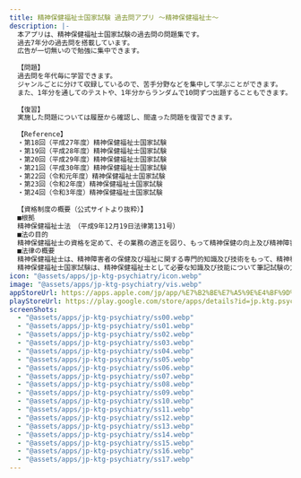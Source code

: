 ```yaml
---
title: 精神保健福祉士国家試験 過去問アプリ 〜精神保健福祉士〜
description: |-
  本アプリは、精神保健福祉士国家試験の過去問の問題集です。
  過去7年分の過去問を搭載しています。
  広告が一切無いので勉強に集中できます。
  
  【問題】
  過去問を年代毎に学習できます。
  ジャンルごとに分けて収録しているので、苦手分野などを集中して学ぶことができます。
  また、1年分を通してのテストや、1年分からランダムで10問ずつ出題することもできます。
  
  【復習】
  実施した問題については履歴から確認し、間違った問題を復習できます。
  
  【Reference】
  ・第18回（平成27年度）精神保健福祉士国家試験
  ・第19回（平成28年度）精神保健福祉士国家試験
  ・第20回（平成29年度）精神保健福祉士国家試験
  ・第21回（平成30年度）精神保健福祉士国家試験
  ・第22回（令和元年度）精神保健福祉士国家試験
  ・第23回（令和2年度）精神保健福祉士国家試験
  ・第24回（令和3年度）精神保健福祉士国家試験
  
  【資格制度の概要（公式サイトより抜粋）】
  ■根拠
  精神保健福祉士法　（平成9年12月19日法律第131号）
  ■法の目的
  精神保健福祉士の資格を定めて、その業務の適正を図り、もって精神保健の向上及び精神障害者の福祉の増進に寄与することを目的としています。（法第1条）
  ■法律の概要
  精神保健福祉士は、精神障害者の保健及び福祉に関する専門的知識及び技術をもって、精神科病院その他の医療施設において精神障害の医療を受け、又は精神障害者の社会復帰の促進を図ることを目的とする施設を利用している者の地域相談支援の利用に関する相談その他の社会復帰に関する相談に応じ、助言、指導、日常生活への適応のために必要な訓練その他の援助を行なうこと（以下「相談援助」といいます）を業とする者で、一定の受験資格を有する者が、国家試験を受験し、これに合格した者が所定の登録を受けることにより、精神保健福祉士の資格を取得することができるものです。
  精神保健福祉士国家試験は、精神保健福祉士として必要な知識及び技能について筆記試験の方法により行ないます。
icon: "@assets/apps/jp-ktg-psychiatry/icon.webp"
image: "@assets/apps/jp-ktg-psychiatry/vis.webp"
appStoreUrl: https://apps.apple.com/jp/app/%E7%B2%BE%E7%A5%9E%E4%BF%9D%E5%81%A5%E7%A6%8F%E7%A5%89%E5%A3%AB%E5%9B%BD%E5%AE%B6%E8%A9%A6%E9%A8%93-%E9%81%8E%E5%8E%BB%E5%95%8F%E3%82%A2%E3%83%97%E3%83%AA-%E7%B2%BE%E7%A5%9E%E4%BF%9D%E5%81%A5%E7%A6%8F%E7%A5%89%E5%A3%AB/id1661621420
playStoreUrl: https://play.google.com/store/apps/details?id=jp.ktg.psychiatry
screenShots:
  - "@assets/apps/jp-ktg-psychiatry/ss00.webp"
  - "@assets/apps/jp-ktg-psychiatry/ss01.webp"
  - "@assets/apps/jp-ktg-psychiatry/ss02.webp"
  - "@assets/apps/jp-ktg-psychiatry/ss03.webp"
  - "@assets/apps/jp-ktg-psychiatry/ss04.webp"
  - "@assets/apps/jp-ktg-psychiatry/ss05.webp"
  - "@assets/apps/jp-ktg-psychiatry/ss06.webp"
  - "@assets/apps/jp-ktg-psychiatry/ss07.webp"
  - "@assets/apps/jp-ktg-psychiatry/ss08.webp"
  - "@assets/apps/jp-ktg-psychiatry/ss09.webp"
  - "@assets/apps/jp-ktg-psychiatry/ss10.webp"
  - "@assets/apps/jp-ktg-psychiatry/ss11.webp"
  - "@assets/apps/jp-ktg-psychiatry/ss12.webp"
  - "@assets/apps/jp-ktg-psychiatry/ss13.webp"
  - "@assets/apps/jp-ktg-psychiatry/ss14.webp"
  - "@assets/apps/jp-ktg-psychiatry/ss15.webp"
  - "@assets/apps/jp-ktg-psychiatry/ss16.webp"
  - "@assets/apps/jp-ktg-psychiatry/ss17.webp"
---
```


